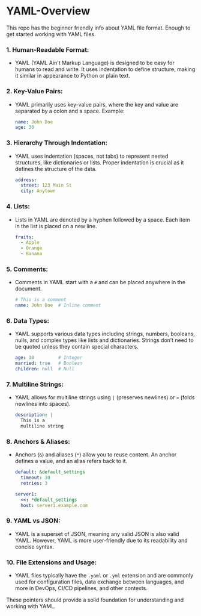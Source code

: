 # YAML-Overview
This repo has the beginner friendly info about YAML file format. Enough to get started working with YAML files.

### 1. **Human-Readable Format:**
   - YAML (YAML Ain't Markup Language) is designed to be easy for humans to read and write. It uses indentation to define structure, making it similar in appearance to Python or plain text.

### 2. **Key-Value Pairs:**
   - YAML primarily uses key-value pairs, where the key and value are separated by a colon and a space. Example:
     ```yaml
     name: John Doe
     age: 30
     ```

### 3. **Hierarchy Through Indentation:**
   - YAML uses indentation (spaces, not tabs) to represent nested structures, like dictionaries or lists. Proper indentation is crucial as it defines the structure of the data.
     ```yaml
     address:
       street: 123 Main St
       city: Anytown
     ```

### 4. **Lists:**
   - Lists in YAML are denoted by a hyphen followed by a space. Each item in the list is placed on a new line.
     ```yaml
     fruits:
       - Apple
       - Orange
       - Banana
     ```

### 5. **Comments:**
   - Comments in YAML start with a `#` and can be placed anywhere in the document.
     ```yaml
     # This is a comment
     name: John Doe  # Inline comment
     ```

### 6. **Data Types:**
   - YAML supports various data types including strings, numbers, booleans, nulls, and complex types like lists and dictionaries. Strings don’t need to be quoted unless they contain special characters.
     ```yaml
     age: 30         # Integer
     married: true   # Boolean
     children: null  # Null
     ```

### 7. **Multiline Strings:**
   - YAML allows for multiline strings using `|` (preserves newlines) or `>` (folds newlines into spaces).
     ```yaml
     description: |
       This is a
       multiline string
     ```

### 8. **Anchors & Aliases:**
   - Anchors (`&`) and aliases (`*`) allow you to reuse content. An anchor defines a value, and an alias refers back to it.
     ```yaml
     default: &default_settings
       timeout: 30
       retries: 3

     server1:
       <<: *default_settings
       host: server1.example.com
     ```

### 9. **YAML vs JSON:**
   - YAML is a superset of JSON, meaning any valid JSON is also valid YAML. However, YAML is more user-friendly due to its readability and concise syntax.

### 10. **File Extensions and Usage:**
   - YAML files typically have the `.yaml` or `.yml` extension and are commonly used for configuration files, data exchange between languages, and more in DevOps, CI/CD pipelines, and other contexts.

These pointers should provide a solid foundation for understanding and working with YAML.
